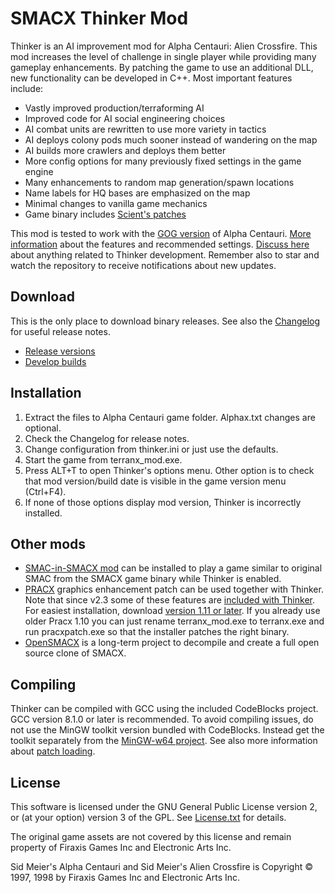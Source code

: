 
SMACX Thinker Mod
=================

Thinker is an AI improvement mod for Alpha Centauri: Alien Crossfire.
This mod increases the level of challenge in single player while providing many gameplay enhancements.
By patching the game to use an additional DLL, new functionality can be developed in C++. Most important features include:

* Vastly improved production/terraforming AI
* Improved code for AI social engineering choices
* AI combat units are rewritten to use more variety in tactics
* AI deploys colony pods much sooner instead of wandering on the map
* AI builds more crawlers and deploys them better
* More config options for many previously fixed settings in the game engine
* Many enhancements to random map generation/spawn locations
* Name labels for HQ bases are emphasized on the map
* Minimal changes to vanilla game mechanics
* Game binary includes [Scient's patches](Details.md)

This mod is tested to work with the [GOG version](https://www.gog.com/game/sid_meiers_alpha_centauri) of Alpha Centauri.
[More information](Details.md) about the features and recommended settings.
[Discuss here](https://github.com/induktio/thinker/discussions) about anything related to Thinker development.
Remember also to star and watch the repository to receive notifications about new updates.


Download
--------
This is the only place to download binary releases. See also the [Changelog](Changelog.md) for useful release notes.

* [Release versions](https://www.dropbox.com/sh/qsps5bhz8v020o9/AAAp6ioWxdo7vnG6Ity5W3o1a?dl=0&lst=)
* [Develop builds](https://www.dropbox.com/sh/qsps5bhz8v020o9/AADv-0D0-bPq22pgoAIcDRC3a/develop?dl=0&lst=)


Installation
------------
1. Extract the files to Alpha Centauri game folder. Alphax.txt changes are optional.
2. Check the Changelog for release notes.
3. Change configuration from thinker.ini or just use the defaults.
4. Start the game from terranx_mod.exe.
5. Press ALT+T to open Thinker's options menu. Other option is to check that mod version/build date is visible in the game version menu (Ctrl+F4).
6. If none of those options display mod version, Thinker is incorrectly installed.


Other mods
----------
* [SMAC-in-SMACX mod](Details.md#smac-in-smacx-mod) can be installed to play a game similar to original SMAC from the SMACX game binary while Thinker is enabled.
* [PRACX](https://github.com/DrazharLn/pracx) graphics enhancement patch can be used together with Thinker. Note that since v2.3 some of these features are [included with Thinker](Details.md#compatibility-with-other-mods). For easiest installation, download [version 1.11 or later](https://github.com/DrazharLn/pracx/releases/). If you already use older Pracx 1.10 you can just rename terranx_mod.exe to terranx.exe and run pracxpatch.exe so that the installer patches the right binary.
* [OpenSMACX](https://github.com/b-casey/OpenSMACX) is a long-term project to decompile and create a full open source clone of SMACX.


Compiling
---------
Thinker can be compiled with GCC using the included CodeBlocks project. GCC version 8.1.0 or later is recommended.
To avoid compiling issues, do not use the MinGW toolkit version bundled with CodeBlocks.
Instead get the toolkit separately from the [MinGW-w64 project](https://sourceforge.net/projects/mingw-w64/files/mingw-w64/mingw-w64-release/).
See also more information about [patch loading](Technical.md).


License
-------
This software is licensed under the GNU General Public License version 2, or (at your option) version 3 of the GPL. See [License.txt](License.txt) for details.

The original game assets are not covered by this license and remain property of Firaxis Games Inc and Electronic Arts Inc.

Sid Meier's Alpha Centauri and Sid Meier's Alien Crossfire is Copyright © 1997, 1998 by Firaxis Games Inc and Electronic Arts Inc.
